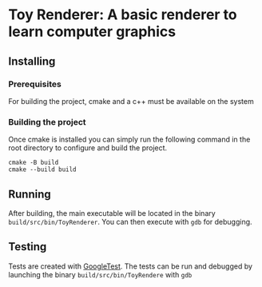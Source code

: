 # Toy Renderer: A basic renderer to learn computer graphics

## Installing

### Prerequisites

For building the project, cmake and a c++ must be available on the system

### Building the project

Once cmake is installed you can simply run the following command in the root directory to configure and build the project.
```
cmake -B build
cmake --build build
```

## Running

After building, the main executable will be located in the binary `build/src/bin/ToyRenderer`. You can then execute with
`gdb` for debugging.

## Testing

Tests are created with [GoogleTest](http://google.github.io/googletest/). The tests can be run and debugged by launching
the binary `build/src/bin/ToyRendere` with `gdb`
